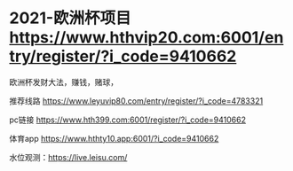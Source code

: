 # 2021-欧洲杯项目   https://www.hthvip20.com:6001/entry/register/?i_code=9410662
欧洲杯发财大法，赚钱，赌球，

推荐线路        https://www.leyuvip80.com/entry/register/?i_code=4783321
      
pc链接     https://www.hth399.com:6001/register/?i_code=9410662

体育app       https://www.hthty10.app:6001/?i_code=9410662


水位观测：https://live.leisu.com/
